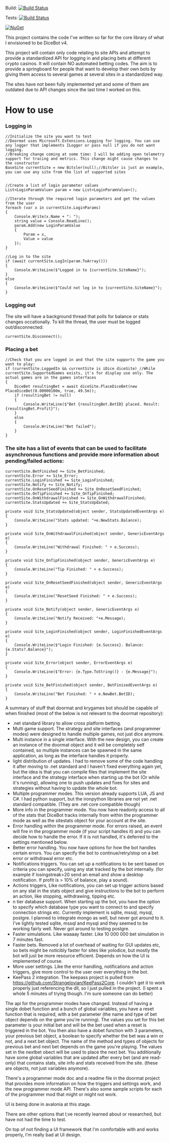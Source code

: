 Build: [![Build Status](https://eugenebotma.visualstudio.com/seuntjie900/_apis/build/status%2FDoormat?branchName=master&stageName=Build)](https://eugenebotma.visualstudio.com/seuntjie900/_build/latest?definitionId=2&branchName=master)

Tests: [![Build Status](https://eugenebotma.visualstudio.com/seuntjie900/_apis/build/status%2FDoormat?branchName=master&stageName=Test)](https://eugenebotma.visualstudio.com/seuntjie900/_build/latest?definitionId=2&branchName=master)

[![NuGet](https://img.shields.io/nuget/v/DoormatCore.svg)](https://www.nuget.org/packages/DoormatCore/)

This project contains the code I've written so far for the core library of what I envisioned to be DiceBot v4. 

This project will contain only code relating to site APIs and attempt to provide a standardized API for logging in and placing bets at different crypto casinos. It will contain NO automated betting codes. The aim is to provide a springboard for people that want to develop their own bots by giving them access to several games at several sites in a standardized way.

The sites have not been fully implemented yet and some of them are outdated due to API changes since the last time I worked on this.

# How to use

### Logging in
```
//Initialize the site you want to test
//Doormat uses Microsoft.Extensions.Logging for logging. You can use any logger that implements ILogger or pass null if you do not want logging.
//Breaking change coming at some time: I will be adding open telemetry support for tracing and metrics. This change might cause changes to the constructor 
BaseSite currentSite = new Bitsler(null);//Bitsler is just an example, you can use any site from the list of supported sites


//Create a list of login parameter values
List<LoginParamValue> param = new List<LoginParamValue>();

//Iterate through the required login parameters and get the values from the user
foreach (var x in currentSite.LoginParams)
{
    Console.Write(x.Name + ": ");
    string value = Console.ReadLine();
    param.Add(new LoginParamValue
    {
        Param = x,
        Value = value
    });
}

//Log in to the site
if (await currentSite.LogIn(param.ToArray()))
{
    Console.WriteLine($"Logged in to {currentSite.SiteName}");
}
else
{
    Console.WriteLine($"Could not log in to {currentSite.SiteName}");
}
```

### Logging out
The site will have a background thread that polls for balance or stats changes occationally. To kill the thread, the user must be logged out/disconnected:
```
currentSite.Disconnect();
```

### Placing a bet
```
//Check that you are logged in and that the site supports the game you want to play:
if (currentSite.LoggedIn && currentSite is iDice diceSite) //While currentSite.SupportedGames exists, it's for display use only. The actual games are in the games interfaces
{
    DiceBet resultingBet = await diceSite.PlaceDiceBet(new PlaceDiceBet(0.00000100m, true, 49.5m));
    if (resultingBet != null)
    {
        Console.WriteLine($"Bet {resultingBet.BetID} placed. Result: {resultingBet.Profit}");
    }
    else
    {
        Console.WriteLine("Bet failed");
    }
}
```

### The site has a list of events that can be used to facilitate asynchronous functions and provide more information about pending/failed actions:
```
currentSite.BetFinished += Site_BetFinished;
currentSite.Error += Site_Error;
currentSite.LoginFinished += Site_LoginFinished;
currentSite.Notify += Site_Notify;
currentSite.OnResetSeedFinished += Site_OnResetSeedFinished;
currentSite.OnTipFinished += Site_OnTipFinished;
currentSite.OnWithdrawalFinished += Site_OnWithdrawalFinished;
currentSite.StatsUpdated += Site_StatsUpdated;

private void Site_StatsUpdated(object sender, StatsUpdatedEventArgs e)
{
    Console.WriteLine("Stats updated: "+e.NewStats.Balance);
}

private void Site_OnWithdrawalFinished(object sender, GenericEventArgs e)
{
    Console.WriteLine("Withdrawal Finished: " + e.Success);
}

private void Site_OnTipFinished(object sender, GenericEventArgs e)
{
    Console.WriteLine("Tip Finished: " + e.Success);
}

private void Site_OnResetSeedFinished(object sender, GenericEventArgs e)
{
    Console.WriteLine("ResetSeed Finished: " + e.Success);
}

private void Site_Notify(object sender, GenericEventArgs e)
{
    Console.WriteLine("Notify Received: "+e.Message);
}

private void Site_LoginFinished(object sender, LoginFinishedEventArgs e)
{
    Console.WriteLine($"Login Finished: {e.Success}. Balance: {e.Stats?.Balance}");
}

private void Site_Error(object sender, ErrorEventArgs e)
{
    Console.WriteLine($"Error: {e.Type.ToString()} - {e.Message}");
}

private void Site_BetFinished(object sender, BetFinisedEventArgs e)
{
    Console.WriteLine("Bet Finished: " + e.NewBet.BetID);
}

```





A summary of stuff that doormat and krygames bot should be capable of when finished (most of the below is not relevant to the doormat repository):

- .net standard library to allow cross platform betting.
- Multi game support. The strategy and site interfaces (and programmer modes) were designed to handle multiple games, not just dice anymore.
- Multi instance in a single interface. With the new design, you can create an instance of the doormat object and it will be completely self contained, so multiple instances can be spawned in the same application, as long as the interface handles it properly.
- light distribution of updates. I had to remove some of the code handling it after moving to .net standard and I haven't fixed everything again yet, but the idea is that you can compile files that implement the site interface and the strategy interface when starting up the bot (Or while it's running), allowing one to push updates and fixes for sites and strategies without having to update the whole bot.
- Multiple programmer modes. This version already supports LUA, JS and C#. I had python support, but the ironpython libraries are not yet .net standard compatible. (They are .net core compatible though)
- More info in the programmer mode. You now have readonly access to all of the stats that DiceBot tracks internally from within the programmer mode as well as the sitestats object for your account at the site.
- Error handling within the programmer mode. For errors raised, an event will fire in the programmer mode (if your script handles it) and you can decide how to handle the error. If it is not handled, it's deferred to the settings mentioned below.
- Better error handling. You now have options for how the bot handles certain errors. You can specify the bot to continue/retry/stop on a bet error or withdrawal error etc.
- Notifications triggers. You can set up a notifications to be sent based on criteria you can specify, using any stat tracked by the bot internally. (for example if losingstreak>20 send an email and show a desktop notification. If profit is > 10% of balance, play a sound).
- Actions triggers, Like notifications, you can set up trigger actions based on any stat in the stats object and give instructions to the bot to perform an action, like stopping, withdrawing, tipping etc.
- n tier database support. When starting up the bot, you have the option to specify which database type you want to connect to and specify connection strings etc. Currently implement is sqlite, mssql, mysql, postgre. I planned to integrate mongo as well, but never got around to it. I've lightly tested sqlite, mssql and mysql and they seemed to be working fairly well. Never got around to testing postgre.
- Faster simulations. Like waaaay faster. Like 10 000 000 bet simulation in 7 minutes fast.
- Faster bets. Removed a lot of overhead of waiting for GUI updates etc, so bets might be noticibly faster for sites like yolodice, but mostly the bot will just be more resource efficient. Depends on how the UI is implemented of course.
- More user settings. Like the error handling, notifications and action triggers, give more control to the user over everything in the bot.
- KeePass 2 integration. The keepass project is pulled from https://github.com/Strangelovian/KeePass2Core. I couldn't get it to work properly just referencing the dll, so I just pulled in the project. (I spent a whole 5 minutes of trying though. I'm sure someone can do better)

The api for the programmer modes have changed. Instead of having a single dobet function and a bunch of global variables, you have a reset function that is required, with a bet parameter (the name and type of bet object depends on the game you're running). The values you set for this bet parameter is your initial bet and will be the bet used when a reset is triggered in the bot. You then also have a dobet function with 3 parameters, your previous bet object, a boolean to specify whether the bet was a win or not, and a next bet object. The name of the method and types of objects for previous bet and next bet depends on the game you're playing. The values set in the nextbet obect will be used to place the next bet. You additionally have some global variables that are updated after every bet (and are read-only) that contains stats, site info and stats received from the site. (these are objects, not just variables anymore).

There's a programmer mode doc and a readme file in the doormat project that provides more information on how the triggers and settings work, and the new programmer mode API. There's also some sample scripts for each of the programmer mod that might or might not work.

UI is being done in avalonia at this stage.

There are other options that I;ve recently learned about or researched, but have not had the time to test.

On top of not finding a UI framework that I'm comfortable with and works properly, I'm really bad at UI design.
